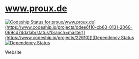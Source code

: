 www.proux.de
============

[ ![Codeship Status for proux/www.proux.de](https://www.codeship.io/projects/ddee6f10-cb63-0131-2060-069cd74da1ab/status?branch=master)](https://www.codeship.io/projects/22610)[![Dependency Status](https://www.versioneye.com/user/projects/538a959e14c158b7a2000036/badge.svg)](https://www.versioneye.com/user/projects/538a959e14c158b7a2000036) [![Dependency Status](https://www.versioneye.com/user/projects/538a95a314c158b7a200003d/badge.svg)](https://www.versioneye.com/user/projects/538a95a314c158b7a200003d)

Website
